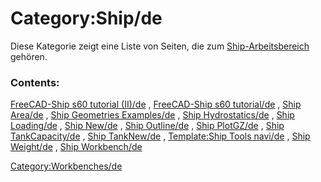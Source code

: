 # Category:Ship/de
Diese Kategorie zeigt eine Liste von Seiten, die zum [Ship-Arbeitsbereich](Ship_Workbench/de.md) gehören.

### Contents:

[FreeCAD-Ship s60 tutorial (II)/de](FreeCAD-Ship_s60_tutorial_(II)/de.md) , [FreeCAD-Ship s60 tutorial/de](FreeCAD-Ship_s60_tutorial/de.md) , [Ship Area/de](Ship_Area/de.md) , [Ship Geometries Examples/de](Ship_Geometries_Examples/de.md) , [Ship Hydrostatics/de](Ship_Hydrostatics/de.md) , [Ship Loading/de](Ship_Loading/de.md) , [Ship New/de](Ship_New/de.md) , [Ship Outline/de](Ship_Outline/de.md) , [Ship PlotGZ/de](Ship_PlotGZ/de.md) , [Ship TankCapacity/de](Ship_TankCapacity/de.md) , [Ship TankNew/de](Ship_TankNew/de.md) , [Template:Ship Tools navi/de](Template:Ship_Tools_navi/de.md) , [Ship Weight/de](Ship_Weight/de.md) , [Ship Workbench/de](Ship_Workbench/de.md)

[Category:Workbenches/de](Category:Workbenches/de.md)
